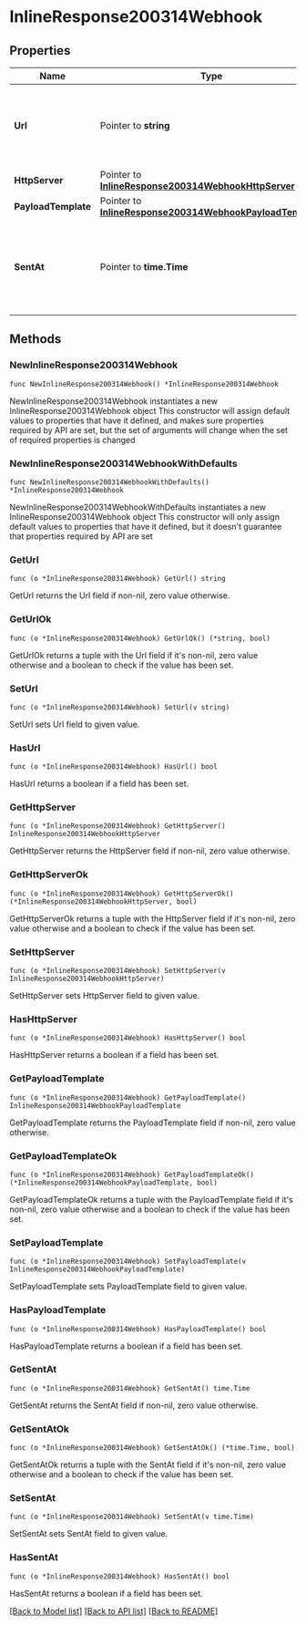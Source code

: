 # InlineResponse200314Webhook

## Properties

Name | Type | Description | Notes
------------ | ------------- | ------------- | -------------
**Url** | Pointer to **string** | The webhook receiver URL where the callback will be sent | [optional] 
**HttpServer** | Pointer to [**InlineResponse200314WebhookHttpServer**](InlineResponse200314WebhookHttpServer.md) |  | [optional] 
**PayloadTemplate** | Pointer to [**InlineResponse200314WebhookPayloadTemplate**](InlineResponse200314WebhookPayloadTemplate.md) |  | [optional] 
**SentAt** | Pointer to **time.Time** | The timestamp the callback was sent to the webhook receiver | [optional] 

## Methods

### NewInlineResponse200314Webhook

`func NewInlineResponse200314Webhook() *InlineResponse200314Webhook`

NewInlineResponse200314Webhook instantiates a new InlineResponse200314Webhook object
This constructor will assign default values to properties that have it defined,
and makes sure properties required by API are set, but the set of arguments
will change when the set of required properties is changed

### NewInlineResponse200314WebhookWithDefaults

`func NewInlineResponse200314WebhookWithDefaults() *InlineResponse200314Webhook`

NewInlineResponse200314WebhookWithDefaults instantiates a new InlineResponse200314Webhook object
This constructor will only assign default values to properties that have it defined,
but it doesn't guarantee that properties required by API are set

### GetUrl

`func (o *InlineResponse200314Webhook) GetUrl() string`

GetUrl returns the Url field if non-nil, zero value otherwise.

### GetUrlOk

`func (o *InlineResponse200314Webhook) GetUrlOk() (*string, bool)`

GetUrlOk returns a tuple with the Url field if it's non-nil, zero value otherwise
and a boolean to check if the value has been set.

### SetUrl

`func (o *InlineResponse200314Webhook) SetUrl(v string)`

SetUrl sets Url field to given value.

### HasUrl

`func (o *InlineResponse200314Webhook) HasUrl() bool`

HasUrl returns a boolean if a field has been set.

### GetHttpServer

`func (o *InlineResponse200314Webhook) GetHttpServer() InlineResponse200314WebhookHttpServer`

GetHttpServer returns the HttpServer field if non-nil, zero value otherwise.

### GetHttpServerOk

`func (o *InlineResponse200314Webhook) GetHttpServerOk() (*InlineResponse200314WebhookHttpServer, bool)`

GetHttpServerOk returns a tuple with the HttpServer field if it's non-nil, zero value otherwise
and a boolean to check if the value has been set.

### SetHttpServer

`func (o *InlineResponse200314Webhook) SetHttpServer(v InlineResponse200314WebhookHttpServer)`

SetHttpServer sets HttpServer field to given value.

### HasHttpServer

`func (o *InlineResponse200314Webhook) HasHttpServer() bool`

HasHttpServer returns a boolean if a field has been set.

### GetPayloadTemplate

`func (o *InlineResponse200314Webhook) GetPayloadTemplate() InlineResponse200314WebhookPayloadTemplate`

GetPayloadTemplate returns the PayloadTemplate field if non-nil, zero value otherwise.

### GetPayloadTemplateOk

`func (o *InlineResponse200314Webhook) GetPayloadTemplateOk() (*InlineResponse200314WebhookPayloadTemplate, bool)`

GetPayloadTemplateOk returns a tuple with the PayloadTemplate field if it's non-nil, zero value otherwise
and a boolean to check if the value has been set.

### SetPayloadTemplate

`func (o *InlineResponse200314Webhook) SetPayloadTemplate(v InlineResponse200314WebhookPayloadTemplate)`

SetPayloadTemplate sets PayloadTemplate field to given value.

### HasPayloadTemplate

`func (o *InlineResponse200314Webhook) HasPayloadTemplate() bool`

HasPayloadTemplate returns a boolean if a field has been set.

### GetSentAt

`func (o *InlineResponse200314Webhook) GetSentAt() time.Time`

GetSentAt returns the SentAt field if non-nil, zero value otherwise.

### GetSentAtOk

`func (o *InlineResponse200314Webhook) GetSentAtOk() (*time.Time, bool)`

GetSentAtOk returns a tuple with the SentAt field if it's non-nil, zero value otherwise
and a boolean to check if the value has been set.

### SetSentAt

`func (o *InlineResponse200314Webhook) SetSentAt(v time.Time)`

SetSentAt sets SentAt field to given value.

### HasSentAt

`func (o *InlineResponse200314Webhook) HasSentAt() bool`

HasSentAt returns a boolean if a field has been set.


[[Back to Model list]](../README.md#documentation-for-models) [[Back to API list]](../README.md#documentation-for-api-endpoints) [[Back to README]](../README.md)


